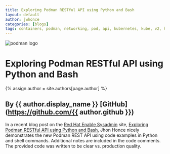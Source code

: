 ```yaml
---
title: Exploring Podman RESTful API using Python and Bash 
layout: default
author: jwhonce 
categories: [blogs]
tags: containers, podman, networking, pod, api, kubernetes, kube, v2, hpc, windows, mac, restful, REST
---
```

![podman logo](https://podman.io/images/podman.svg)

# Exploring Podman RESTful API using Python and Bash 
{% assign author = site.authors[page.author] %}
## By {{ author.display_name }} [GitHub](https://github.com/{{ author.github }})

In a recent blog post on the [Red Hat Enable Sysadmin](https://www.redhat.com/sysadmin/) site, [Exploring Podman RESTful API using Python and Bash](https://www.redhat.com/sysadmin/podman-python-bash), Jhon Honce nicely demonstrates the new Podman REST API using code examples in Python and shell commands. Additional notes are included in the code comments. The provided code was written to be clear vs. production quality.
